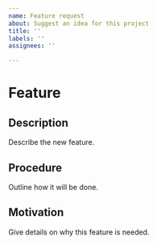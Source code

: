 ```yaml
---
name: Feature request
about: Suggest an idea for this project
title: ''
labels: ''
assignees: ''

---
```


# Feature

## Description

Describe the new feature.

## Procedure

Outline how it will be done.

## Motivation

Give details on why this feature is needed.
